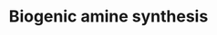 ---
annotations:
- type: Pathway Ontology
  value: biogenic amine biosynthetic pathway
authors:
- AlexanderPico
- MaintBot
- Thomas
- Christine Chichester
- Mkutmon
- Eweitz
description: 'Biogenic amines are one of two broad classes of classical neurotransmitters
  (the other being amino acids) and include: acetylcholine, serotonin, histamine,
  and the catecholamines epinephrine, norepinephrine, and dopamine.   Source: http://www.whatislife.com/reader2/Metabolism/pathway/Neurotransmitter.html'
last-edited: 2021-05-14
organisms:
- Mus musculus
redirect_from:
- /index.php/Pathway:WP522
- /instance/WP522
schema-jsonld:
- '@context': https://schema.org/
  '@id': https://wikipathways.github.io/pathways/WP522.html
  '@type': Dataset
  creator:
    '@type': Organization
    name: WikiPathways
  description: 'Biogenic amines are one of two broad classes of classical neurotransmitters
    (the other being amino acids) and include: acetylcholine, serotonin, histamine,
    and the catecholamines epinephrine, norepinephrine, and dopamine.   Source: http://www.whatislife.com/reader2/Metabolism/pathway/Neurotransmitter.html'
  keywords:
  - Phenylalanine
  - Tryptophan
  - Aanat
  - Pah
  - Ddc
  - Melatonin
  - Comt1
  - ASMT
  - Acetylcholine
  - Ache
  - Gad2
  - Dbh
  - 5-Hydroxy-tryptophan
  - Dopamine
  - Serotonin
  - Histidine
  - Tph1
  - Th
  - Pnmt
  - Gad1
  - Choline
  - Tyrosine
  - GABA
  - Histamine
  - Chat
  - Norepinephrine
  - Maoa
  - Glutamate
  - Acetylserotonin
  - L-Dopa
  - Epinephrine
  - Hdc
  license: CC0
  name: Biogenic amine synthesis
seo: CreativeWork
title: Biogenic amine synthesis
wpid: WP522
---